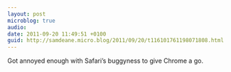 ```yaml
---
layout: post
microblog: true
audio: 
date: 2011-09-20 11:49:51 +0100
guid: http://samdeane.micro.blog/2011/09/20/t116101761198071808.html
---
```

Got annoyed enough with Safari’s buggyness to give Chrome a go.
